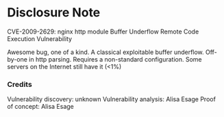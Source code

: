 # Disclosure Note

CVE-2009-2629: nginx http module Buffer Underflow Remote Code Execution Vulnerability

Awesome bug, one of a kind. A classical exploitable buffer underflow. Off-by-one in http parsing. Requires a non-standard configuration. Some servers on the Internet still have it (<1%)

### Credits

Vulnerability discovery: unknown
Vulnerability analysis: Alisa Esage
Proof of concept: Alisa Esage
